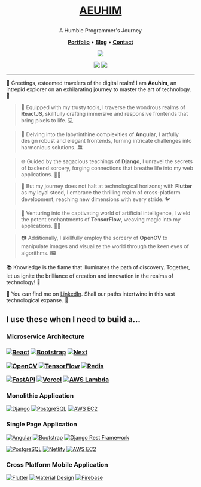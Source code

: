 <h1 align="center">
  <a href="https://aeuhim.dev">
    <p>AEUHIM</p>
  </a>
</h1>

<p align="center">
  A Humble Programmer's Journey
</p>

<p align="center">
  <a href="https://aeuhim.dev"><b>Portfolio</b></a> •
  <a href="https://blog.aeuhim.dev/"><b>Blog</b></a> •
  <a href="mailto:ericmichaelbedanaconstantino@gmail.com"><b>Contact</b></a>
</p>

<div align="center">

  ![](https://github-readme-stats.vercel.app/api/top-langs?username=aeuhim&show_icons=true&theme=tokyonight&hide_border=true&locale=en&layout=compact)

</div>

<div align="center">

  ![](https://komarev.com/ghpvc/?username=aeuhim&label=Profile%20Views&color=0e75b6&style=flat)
  ![](https://img.shields.io/badge/Programmer-Work_In_Progress-yellow)

</div>

---

🚀 Greetings, esteemed travelers of the digital realm! I am **Aeuhim**, an intrepid explorer on an exhilarating journey to master the art of technology. 🌌

> 🌟 Equipped with my trusty tools, I traverse the wondrous realms of **ReactJS**, skillfully crafting immersive and responsive frontends that bring pixels to life. 💻

> 🧠 Delving into the labyrinthine complexities of **Angular**, I artfully design robust and elegant frontends, turning intricate challenges into harmonious solutions. 🏛️

> 🌐 Guided by the sagacious teachings of **Django**, I unravel the secrets of backend sorcery, forging connections that breathe life into my web applications. 🧙‍♂️

> 📱 But my journey does not halt at technological horizons; with **Flutter** as my loyal steed, I embrace the thrilling realm of cross-platform development, reaching new dimensions with every stride. 🐦

> 🤖 Venturing into the captivating world of artificial intelligence, I wield the potent enchantments of **TensorFlow**, weaving magic into my applications. 🧙‍♀️

> 📷 Additionally, I skillfully employ the sorcery of **OpenCV** to manipulate images and visualize the world through the keen eyes of algorithms. 🖼️

📚 Knowledge is the flame that illuminates the path of discovery. Together, let us ignite the brilliance of creation and innovation in the realms of technology! 🌟

🔗 You can find me on [LinkedIn](https://www.linkedin.com/in/aeuhim/). Shall our paths intertwine in this vast technological expanse. 🤝

<h2>I use these when I need to build a...</h2>

<h3>Microservice Architecture<h3>

[![React](https://img.shields.io/badge/Frontend-React-61DAFB?style=flat-square&logo=react)](https://react.dev/)
[![Bootstrap](https://img.shields.io/badge/Design-Bootstrap-7952B3?style=flat-square&logo=bootstrap)](https://getbootstrap.com/)
[![Next](https://img.shields.io/badge/Frontend-Next.js-000000?style=flat-square&logo=next.js)](https://nextjs.org/)

[![OpenCV](https://img.shields.io/badge/AI-OpenCV-5C3EE8?style=flat-square&logo=opencv)](https://opencv.org/)
[![TensorFlow](https://img.shields.io/badge/AI-TensorFlow-FF6F00?style=flat-square&logo=tensorflow)](https://www.tensorflow.org/)
[![Redis](https://img.shields.io/badge/Database-Redis-DC382D?style=flat-square&logo=redis)](https://redis.io/)

[![FastAPI](https://img.shields.io/badge/Backend-FastAPI-009688?style=flat-square&logo=fastapi)](https://fastapi.tiangolo.com/)
[![Vercel](https://img.shields.io/badge/Deployment-Vercel-000000?style=flat-square&logo=vercel)](https://vercel.com/)
[![AWS Lambda](https://img.shields.io/badge/Deployment-AWS_Lambda-F3C933?style=flat-square&logo=amazon-aws)](https://aws.amazon.com/lambda/)


<h3>Monolithic Application</h3>

[![Django](https://img.shields.io/badge/Backend-Django-092E20?style=flat-square&logo=django)](https://www.djangoproject.com/)
[![PostgreSQL](https://img.shields.io/badge/Database-PostgreSQL-336791?style=flat-square&logo=postgresql)](https://www.postgresql.org/)
[![AWS EC2](https://img.shields.io/badge/Deployment-AWS_EC2-232F3E?style=flat-square&logo=amazon-aws)](https://aws.amazon.com/ec2/)

<h3>Single Page Application</h3>

[![Angular](https://img.shields.io/badge/Frontend-Angular-DD0031?style=flat-square&logo=angular)](https://angular.io/)
[![Bootstrap](https://img.shields.io/badge/Design-Bootstrap-7952B3?style=flat-square&logo=bootstrap)](https://getbootstrap.com/)
[![Django Rest Framework](https://img.shields.io/badge/Backend-Django_Rest_Framework-0C4B33?style=flat-square&logo=django)](https://www.django-rest-framework.org/)

[![PostgreSQL](https://img.shields.io/badge/Database-PostgreSQL-336791?style=flat-square&logo=postgresql)](https://www.postgresql.org/)
[![Netlify](https://img.shields.io/badge/Deploy-Netlify-00C7B7?style=flat-square&logo=netlify)](https://www.netlify.com/)
[![AWS EC2](https://img.shields.io/badge/Deployment-AWS_EC2-232F3E?style=flat-square&logo=amazon-aws)](https://aws.amazon.com/ec2/)

<h3>Cross Platform Mobile Application</h3>

[![Flutter](https://img.shields.io/badge/Frontend-Flutter-02569B?style=flat-square&logo=flutter)](https://flutter.dev/)
[![Material Design](https://img.shields.io/badge/Design-Material_Design-757575?style=flat-square&logo=material-design)](https://material.io/)
[![Firebase](https://img.shields.io/badge/Backend-Firebase-FFCA28?style=flat-square&logo=firebase)](https://firebase.google.com/)
